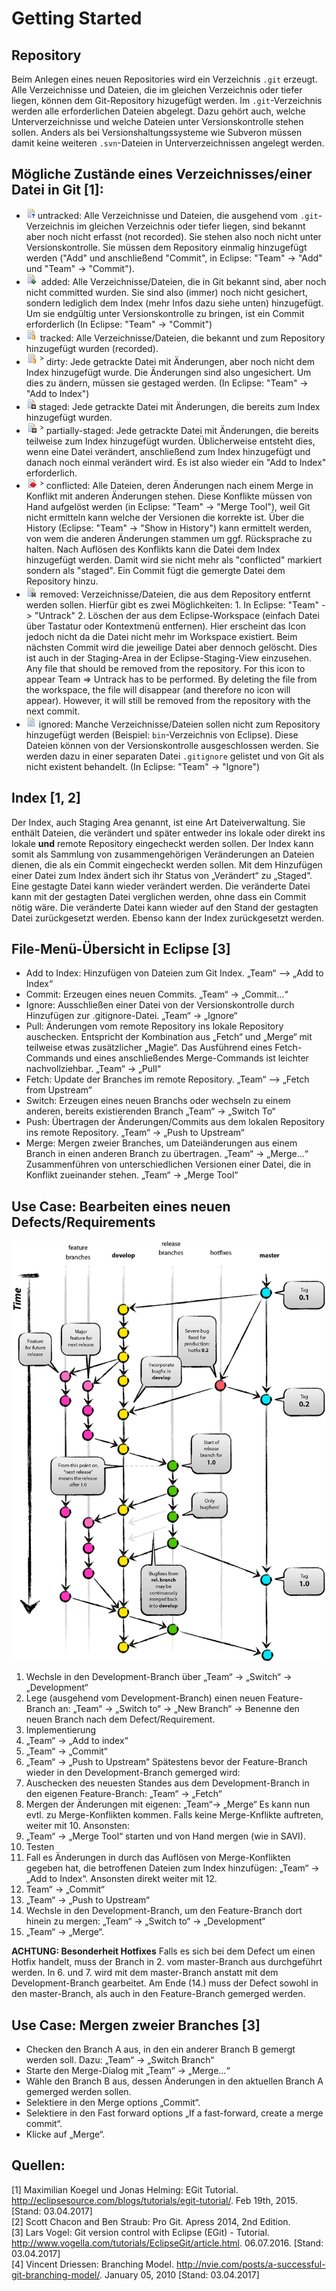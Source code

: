 # Getting Started

## Repository
Beim Anlegen eines neuen Repositories wird ein Verzeichnis `.git` erzeugt. Alle Verzeichnisse und Dateien, die im gleichen Verzeichnis oder 
tiefer liegen, können dem Git-Repository hizugefügt werden. Im `.git`-Verzeichnis werden alle erforderlichen Dateien abgelegt. Dazu gehört 
auch, welche Unterverzeichnisse und welche Dateien unter Versionskontrolle stehen sollen. Anders als bei Versionshaltungssysteme wie 
Subveron müssen damit keine weiteren `.svn`-Dateien in Unterverzeichnissen angelegt werden.

## Mögliche Zustände eines Verzeichnisses/einer Datei in Git [1]:
* ![untracked](untracked.png) untracked: 
Alle Verzeichnisse und Dateien, die ausgehend vom `.git`-Verzeichnis im gleichen Verzeichnis oder tiefer liegen, sind bekannt 
aber noch nicht erfasst (not recorded). Sie stehen also noch nicht unter Versionskontrolle. Sie müssen dem Repository einmalig hinzugefügt 
werden ("Add" und anschließend "Commit", in Eclipse: "Team" -> "Add" und "Team" -> "Commit").
* ![added](added.png) added: 
Alle Verzeichnisse/Dateien, die in Git bekannt sind, aber noch nicht committed wurden. Sie sind also (immer) noch nicht gesichert, 
sondern lediglich dem Index (mehr Infos dazu siehe unten) hinzugefügt. Um sie endgültig unter Versionskontrolle zu bringen, ist ein Commit 
erforderlich (In Eclipse: "Team" -> "Commit")
* ![tracked](tracked.png) tracked: 
Alle Verzeichnisse/Dateien, die bekannt und zum Repository hinzugefügt wurden (recorded).
* ![dirty](dirty.png) dirty: 
Jede getrackte Datei mit Änderungen, aber noch nicht dem Index hinzugefügt wurde. Die Änderungen sind also ungesichert. Um dies 
zu ändern, müssen sie gestaged werden. (In Eclipse: "Team" -> "Add to Index")
* ![staged](staged.png) staged: 
Jede getrackte Datei mit Änderungen, die bereits zum Index hinzugefügt wurden.
* ![partially-staged](partiallyStaged.png) partially-staged: 
Jede getrackte Datei mit Änderungen, die bereits teilweise zum Index hinzugefügt wurden. Üblicherweise entsteht dies, 
wenn eine Datei verändert, anschließend zum Index hinzugefügt und danach noch einmal verändert wird. Es ist also wieder ein "Add to Index" 
erforderlich.
* ![conflicted](conflicted.png) conflicted: 
Alle Dateien, deren Änderungen nach einem Merge in Konflikt mit anderen Änderungen stehen. Diese Konflikte müssen von Hand 
aufgelöst werden (in Eclipse: "Team" -> "Merge Tool"), weil Git nicht ermitteln kann welche der Versionen die korrekte ist. Über die 
History (Eclipse: "Team" -> "Show in History") kann ermittelt werden, von wem die anderen Änderungen stammen um ggf. Rücksprache zu halten. 
Nach Auflösen des Konflikts kann die Datei dem Index hinzugefügt werden. Damit wird sie nicht mehr als "conflicted" markiert sondern als 
"staged". Ein Commit fügt die gemergte Datei dem Repository hinzu.
* ![removed](removed.png) removed:
Verzeichnisse/Dateien, die aus dem Repository entfernt werden sollen. Hierfür gibt es zwei Möglichkeiten: 1. In Eclipse: "Team" -> "Untrack" 2. Löschen der aus dem Eclipse-Workspace (einfach Datei über Tastatur oder Kontextmenü entfernen). Hier erscheint das Icon jedoch nicht da die Datei nicht mehr im Workspace existiert. Beim nächsten Commit wird die jeweilige Datei aber dennoch gelöscht. Dies ist auch in der Staging-Area in der Eclipse-Staging-View einzusehen.
Any file that should be removed from the repository. For this icon to appear Team => Untrack has to be performed. By deleting the file from the workspace, the file will disappear (and therefore no icon will appear). However, it will still be removed from the repository with the next commit.
* ![ignored](ignored.png) ignored: 
Manche Verzeichnisse/Dateien sollen nicht zum Repository hinzugefügt werden (Beispiel: `bin`-Verzeichnis von Eclipse). Diese 
Dateien können von der Versionskontrolle ausgeschlossen werden. Sie werden dazu in einer separaten Datei `.gitignore` gelistet und von Git 
als nicht existent behandelt. (In Eclipse: "Team" -> "Ignore")

## Index [1, 2]
Der Index, auch Staging Area genannt, ist eine Art Dateiverwaltung. Sie enthält Dateien, die verändert und später entweder ins lokale oder 
direkt ins lokale **und** remote Repository eingecheckt werden sollen. Der Index kann somit als Sammlung von zusammengehörigen 
Veränderungen an Dateien dienen, die als ein Commit eingecheckt werden sollen. 
Mit dem Hinzufügen einer Datei zum Index ändert sich ihr Status von „Verändert“ zu „Staged“. Eine gestagte Datei kann wieder verändert 
werden. Die veränderte Datei kann mit der gestagten Datei verglichen werden, ohne dass ein Commit nötig wäre. Die veränderte Datei kann 
wieder auf den Stand der gestagten Datei zurückgesetzt werden. Ebenso kann der Index zurückgesetzt werden.

## File-Menü-Übersicht in Eclipse [3]
* Add to Index:
Hinzufügen von Dateien zum Git Index.
„Team“ –> „Add to Index“
* Commit:
Erzeugen eines neuen Commits.
„Team“ -> „Commit...“
* Ignore:
Ausschließen einer Datei von der Versionskontrolle durch Hinzufügen zur .gitignore-Datei.
„Team“ -> „Ignore“
* Pull:
Änderungen vom remote Repository ins lokale Repository auschecken. Entspricht der Kombination aus „Fetch“ und „Merge“ mit teilweise etwas zusätzlicher „Magie“. Das Ausführend eines Fetch-Commands und eines anschließendes Merge-Commands ist leichter nachvollziehbar.
„Team“ -> „Pull“
* Fetch:
Update der Branches im remote Repository.
„Team“ –> „Fetch from Upstream“
* Switch:
Erzeugen eines neuen Branchs oder wechseln zu einem anderen, bereits existierenden Branch
„Team“ -> „Switch To“
* Push:
Übertragen der Änderungen/Commits aus dem lokalen Repository ins remote Repository.
„Team“ -> „Push to Upstream“
* Merge:
Mergen zweier Branches, um Dateiänderungen aus einem Branch in einen anderen Branch zu übertragen.
„Team“ -> „Merge...“
Zusammenführen von unterschiedlichen Versionen einer Datei, die in Konflikt zueinander stehen.
„Team“ -> „Merge Tool“

## Use Case: Bearbeiten eines neuen Defects/Requirements
![Branching Model [4]](gitflow.gif)
1.	Wechsle in den Development-Branch über „Team“ -> „Switch“ -> „Development“
2.	Lege (ausgehend vom Development-Branch) einen neuen Feature-Branch an: „Team“ -> „Switch to“ -> „New Branch“ -> Benenne den neuen Branch nach dem Defect/Requirement.
3.	Implementierung
4.	„Team“ -> „Add to index“
5.	„Team“ -> „Commit“
6.	„Team“ -> „Push to Upstream“
Spätestens bevor der Feature-Branch wieder in den Development-Branch gemerged wird:
7.	Auschecken des neuesten Standes aus dem Development-Branch in den eigenen Feature-Branch: „Team“ -> „Fetch“ 
8.	Mergen der Änderungen mit eigenen: „Team“-> „Merge“
Es kann nun evtl. zu Merge-Konflikten kommen. Falls keine Merge-Knflikte auftreten, weiter mit 10. Ansonsten:
9.	„Team“ -> „Merge Tool“ starten und von Hand mergen (wie in SAVI).
10.	Testen
11.	Fall es Änderungen in durch das Auflösen von Merge-Konflikten gegeben hat, die betroffenen Dateien zum Index hinzufügen: „Team“ -> „Add to Index“. Ansonsten direkt weiter mit 12. 
12.	Team“ -> „Commit“
13.	„Team“ -> „Push to Upstream“
14.	Wechsle in den Development-Branch, um den Feature-Branch dort hinein zu mergen: „Team“ -> „Switch to“ -> „Development“
15.	„Team“ -> „Merge“.

**ACHTUNG: Besonderheit Hotfixes**
Falls es sich bei dem Defect um einen Hotfix handelt, muss der Branch in 2. vom master-Branch aus durchgeführt werden. In 6. und 7. wird mit dem master-Branch anstatt mit dem Development-Branch gearbeitet. Am Ende (14.) muss der Defect sowohl in den master-Branch, als auch in den Feature-Branch gemerged werden.

## Use Case: Mergen zweier Branches [3]
*	Checken den Branch A aus, in den ein anderer Branch B gemergt werden soll. Dazu: „Team“ -> „Switch Branch“
*	Starte den Merge-Dialog mit „Team“ -> „Merge...“
*	Wähle den Branch B aus, dessen Änderungen in den aktuellen Branch A gemerged werden sollen.
*	Selektiere in den Merge options „Commit“.
*	Selektiere in den Fast forward options „If a fast-forward, create a merge commit“.
*	Klicke auf „Merge“.



## Quellen:
   [1] Maximilian Koegel und Jonas Helming: EGit Tutorial. http://eclipsesource.com/blogs/tutorials/egit-tutorial/. Feb 19th, 2015. 
[Stand: 03.04.2017]   
   [2] Scott Chacon and Ben Straub: Pro Git. Apress 2014, 2nd Edition.   
   [3] Lars Vogel: Git version control with Eclipse (EGit) - Tutorial. http://www.vogella.com/tutorials/EclipseGit/article.html. 06.07.2016. 
[Stand: 03.04.2017]   
   [4] Vincent Driessen: Branching Model. http://nvie.com/posts/a-successful-git-branching-model/. January 05, 2010 [Stand: 03.04.2017]   
